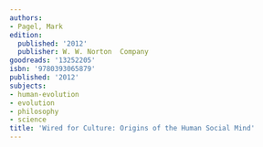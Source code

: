 ```yaml
---
authors:
- Pagel, Mark
edition:
  published: '2012'
  publisher: W. W. Norton  Company
goodreads: '13252205'
isbn: '9780393065879'
published: '2012'
subjects:
- human-evolution
- evolution
- philosophy
- science
title: 'Wired for Culture: Origins of the Human Social Mind'
---
```


